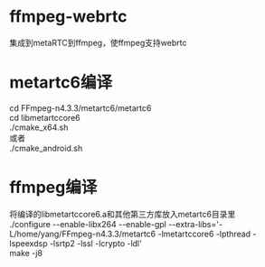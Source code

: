 # ffmpeg-webrtc
集成到metaRTC到ffmpeg，使ffmpeg支持webrtc

# metartc6编译
cd FFmpeg-n4.3.3/metartc6/metartc6  
cd libmetartccore6  
./cmake_x64.sh  
或者  
./cmake_android.sh  


# ffmpeg编译
将编译的libmetartccore6.a和其他第三方库放入metartc6目录里  
./configure --enable-libx264 --enable-gpl --extra-libs='-L/home/yang/FFmpeg-n4.3.3/metartc6 -lmetartccore6 -lpthread -lspeexdsp -lsrtp2 -lssl -lcrypto -ldl'  
make -j8  
